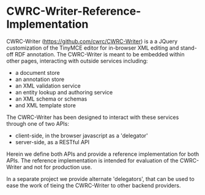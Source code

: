 # CWRC-Writer-Reference-Implementation

CWRC-Writer (https://github.com/cwrc/CWRC-Writer) is a a JQuery customization of the TinyMCE editor for in-browser XML editing and stand-off RDF annotation. The CWRC-Writer is meant to be embedded within other pages, interacting with outside services including:

 - a document store
 - an annotation store
 - an XML validation service
 - an entity lookup and authoring service
 - an XML schema or schemas
 - and XML template store

The CWRC-Writer has been designed to interact with these services through one of two APIs:

- client-side, in the browser javascript as a 'delegator'
- server-side, as a RESTful API  

Herein we define both APIs and provide a reference implementation for both APIs.  The reference implementation is intended for evaluation of the CWRC-Writer and not for production use.

In a separate project we provide alternate 'delegators', that can be used to ease the work of tieing the CWRC-Writer to other backend providers.

